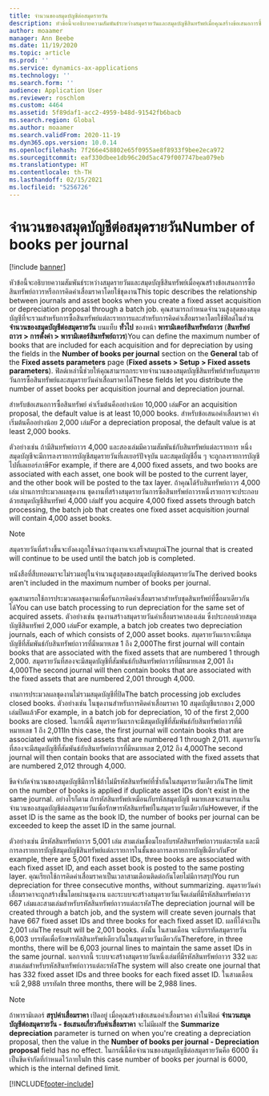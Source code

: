 ```yaml
---
title: จำนวนของสมุดบัญชีต่อสมุดรายวัน
description: หัวข้อนี้จะอธิบายความสัมพันธ์ระหว่างสมุดรายวันและสมุดบัญชีสินทรัพย์เมื่อคุณสร้างข้อเสนอการซื้อสินทรัพย์ถาวรหรือการคิดค่าเสื่อมราคาโดยใช้ชุดงาน คุณสามารถกำหนดจำนวนสูงสุดของสมุดบัญชีที่จะรวมสำหรับการซื้อสินทรัพย์แต่ละรายการและสำหรับการคิดค่าเสื่อมราคา
author: moaamer
manager: Ann Beebe
ms.date: 11/19/2020
ms.topic: article
ms.prod: ''
ms.service: dynamics-ax-applications
ms.technology: ''
ms.search.form: ''
audience: Application User
ms.reviewer: roschlom
ms.custom: 4464
ms.assetid: 5f89daf1-acc2-4959-b48d-91542fb6bacb
ms.search.region: Global
ms.author: moaamer
ms.search.validFrom: 2020-11-19
ms.dyn365.ops.version: 10.0.14
ms.openlocfilehash: 7f266e458802e65f0955ae8f8933f9bee2eca972
ms.sourcegitcommit: eaf330dbee1db96c20d5ac479f007747bea079eb
ms.translationtype: HT
ms.contentlocale: th-TH
ms.lasthandoff: 02/15/2021
ms.locfileid: "5256726"
---
```

# <a name="number-of-books-per-journal"></a><span data-ttu-id="a425c-104">จำนวนของสมุดบัญชีต่อสมุดรายวัน</span><span class="sxs-lookup"><span data-stu-id="a425c-104">Number of books per journal</span></span>

[!include [banner](../includes/banner.md)]

<span data-ttu-id="a425c-105">หัวข้อนี้จะอธิบายความสัมพันธ์ระหว่างสมุดรายวันและสมุดบัญชีสินทรัพย์เมื่อคุณสร้างข้อเสนอการซื้อสินทรัพย์ถาวรหรือการคิดค่าเสื่อมราคาโดยใช้ชุดงาน</span><span class="sxs-lookup"><span data-stu-id="a425c-105">This topic describes the relationship between journals and asset books when you create a fixed asset acquisition or depreciation proposal through a batch job.</span></span> <span data-ttu-id="a425c-106">คุณสามารถกำหนดจำนวนสูงสุดของสมุดบัญชีที่จะรวมสำหรับการซื้อสินทรัพย์แต่ละรายการและสำหรับการคิดค่าเสื่อมราคาโดยใช้ฟิลด์ในส่วน **จำนวนของสมุดบัญชีต่อสมุดรายวัน** บนแท็บ **ทั่วไป** ของหน้า **พารามิเตอร์สินทรัพย์ถาวร** (**สินทรัพย์ถาวร \> การตั้งค่า \> พารามิเตอร์สินทรัพย์ถาวร**)</span><span class="sxs-lookup"><span data-stu-id="a425c-106">You can define the maximum number of books that are included for each acquisition and for depreciation by using the fields in the **Number of books per journal** section on the **General** tab of the **Fixed assets parameters** page (**Fixed assets \> Setup \> Fixed assets parameters**).</span></span> <span data-ttu-id="a425c-107">ฟิลด์เหล่านี้ช่วยให้คุณสามารถกระจายจำนวนของสมุดบัญชีสินทรัพย์สำหรับสมุดรายวันการซื้อสินทรัพย์และสมุดรายวันค่าเสื่อมราคาได้</span><span class="sxs-lookup"><span data-stu-id="a425c-107">These fields let you distribute the number of asset books per acquisition journal and depreciation journal.</span></span>

<span data-ttu-id="a425c-108">สำหรับข้อเสนอการซื้อสินทรัพย์ ค่าเริ่มต้นคืออย่างน้อย 10,000 เล่ม</span><span class="sxs-lookup"><span data-stu-id="a425c-108">For an acquisition proposal, the default value is at least 10,000 books.</span></span> <span data-ttu-id="a425c-109">สำหรับข้อเสนอค่าเสื่อมราคา ค่าเริ่มต้นคืออย่างน้อย 2,000 เล่ม</span><span class="sxs-lookup"><span data-stu-id="a425c-109">For a depreciation proposal, the default value is at least 2,000 books.</span></span>

<span data-ttu-id="a425c-110">ตัวอย่างเช่น ถ้ามีสินทรัพย์ถาวร 4,000 และสองเล่มมีความสัมพันธ์กับสินทรัพย์แต่ละรายการ หนึ่งสมุดบัญชีจะมีการลงรายการบัญชีสมุดรายวันที่เลเยอร์ปัจจุบัน และสมุดบัญชีอื่น ๆ จะถูกลงรายการบัญชีไปที่เลเยอร์ภาษี</span><span class="sxs-lookup"><span data-stu-id="a425c-110">For example, if there are 4,000 fixed assets, and two books are associated with each asset, one book will be posted to the current layer, and the other book will be posted to the tax layer.</span></span> <span data-ttu-id="a425c-111">ถ้าคุณได้รับสินทรัพย์ถาวร 4,000 เล่ม ผ่านการประมวลผลชุดงาน ชุดงานที่สร้างสมุดรายวันการซื้อสินทรัพย์ถาวรหนึ่งรายการจะประกอบด้วยสมุดบัญชีสินทรัพย์ 4,000 เล่ม</span><span class="sxs-lookup"><span data-stu-id="a425c-111">If you acquire 4,000 fixed assets through batch processing, the batch job that creates one fixed asset acquisition journal will contain 4,000 asset books.</span></span>

> [!NOTE]
> <span data-ttu-id="a425c-112">สมุดรายวันที่สร้างขึ้นจะยังคงถูกใช้จนกว่าชุดงานจะเสร็จสมบูรณ์</span><span class="sxs-lookup"><span data-stu-id="a425c-112">The journal that is created will continue to be used until the batch job is completed.</span></span>
>
> <span data-ttu-id="a425c-113">หนังสือที่สืบทอดมาจะไม่รวมอยู่ในจำนวนสูงสุดของสมุดบัญชีต่อสมุดรายวัน</span><span class="sxs-lookup"><span data-stu-id="a425c-113">The derived books aren't included in the maximum number of books per journal.</span></span>

<span data-ttu-id="a425c-114">คุณสามารถใช้การประมวลผลชุดงานเพื่อรันการคิดค่าเสื่อมราคาสำหรับชุดสินทรัพย์ที่ซื้อมาเดียวกันได้</span><span class="sxs-lookup"><span data-stu-id="a425c-114">You can use  batch processing to run depreciation for the same set of acquired assets.</span></span> <span data-ttu-id="a425c-115">ตัวอย่างเช่น ชุดงานสร้างสมุดรายวันค่าเสื่อมราคาสองเล่ม ซึ่งประกอบด้วยสมุดบัญชีสินทรัพย์ 2,000 เล่ม</span><span class="sxs-lookup"><span data-stu-id="a425c-115">For example, a batch job creates two depreciation journals, each of which consists of 2,000 asset books.</span></span> <span data-ttu-id="a425c-116">สมุดรายวันแรกจะมีสมุดบัญชีที่สัมพันธ์กับสินทรัพย์ถาวรที่มีหมายเลข 1 ถึง 2,000</span><span class="sxs-lookup"><span data-stu-id="a425c-116">The first journal will contain books that are associated with the fixed assets that are numbered 1 through 2,000.</span></span> <span data-ttu-id="a425c-117">สมุดรายวันที่สองจะมีสมุดบัญชีที่สัมพันธ์กับสินทรัพย์ถาวรที่มีหมายเลข 2,001 ถึง 4,000</span><span class="sxs-lookup"><span data-stu-id="a425c-117">The second journal will then contain books that are associated with the fixed assets that are numbered 2,001 through 4,000.</span></span>

<span data-ttu-id="a425c-118">งานการประมวลผลชุดงานไม่รวมสมุดบัญชีที่ปิด</span><span class="sxs-lookup"><span data-stu-id="a425c-118">The batch processing job excludes closed books.</span></span> <span data-ttu-id="a425c-119">ตัวอย่างเช่น ในชุดงานสำหรับการคิดค่าเสื่อมราคา 10 สมุดบัญชีแรกของ 2,000 เล่มปิดแล้ว</span><span class="sxs-lookup"><span data-stu-id="a425c-119">For example, in a batch job for depreciation, 10 of the first 2,000 books are closed.</span></span> <span data-ttu-id="a425c-120">ในกรณีนี้ สมุดรายวันแรกจะมีสมุดบัญชีที่สัมพันธ์กับสินทรัพย์ถาวรที่มีหมายเลข 1 ถึง 2,011</span><span class="sxs-lookup"><span data-stu-id="a425c-120">In this case, the first journal will contain books that are associated with the fixed assets that are numbered 1 through 2,011.</span></span> <span data-ttu-id="a425c-121">สมุดรายวันที่สองจะมีสมุดบัญชีที่สัมพันธ์กับสินทรัพย์ถาวรที่มีหมายเลข 2,012 ถึง 4,000</span><span class="sxs-lookup"><span data-stu-id="a425c-121">The second journal will then contain books that are associated with the fixed assets that are numbered 2,012 through 4,000.</span></span>

<span data-ttu-id="a425c-122">ขีดจำกัดจำนวนของสมุดบัญชีมีการใช้ถ้าไม่มีรหัสสินทรัพย์ที่ซ้ำกันในสมุดรายวันเดียวกัน</span><span class="sxs-lookup"><span data-stu-id="a425c-122">The limit on the number of books is applied if duplicate asset IDs don't exist in the same journal.</span></span> <span data-ttu-id="a425c-123">อย่างไรก็ตาม ถ้ารหัสสินทรัพย์เหมือนกับรหัสสมุดบัญชี หมายเลขจะสามารถเกินจำนวนของสมุดบัญชีต่อสมุดรายวันเพื่อรักษารหัสสินทรัพย์ในสมุดรายวันเดียวกัน</span><span class="sxs-lookup"><span data-stu-id="a425c-123">However, if the asset ID is the same as the book ID, the number of books per journal can be exceeded to keep the asset ID in the same journal.</span></span>

<span data-ttu-id="a425c-124">ตัวอย่างเช่น มีรหัสสินทรัพย์ถาวร 5,001 เล่ม สามเล่มเชื่อมโยงกับรหัสสินทรัพย์ถาวรแต่ละรหัส และมีการลงรายการบัญชีสมุดบัญชีสินทรัพย์แต่ละรายการในชั้นของการลงรายการบัญชีเดียวกัน</span><span class="sxs-lookup"><span data-stu-id="a425c-124">For example, there are 5,001 fixed asset IDs, three books are associated with each fixed asset ID, and each asset book is posted to the same posting layer.</span></span> <span data-ttu-id="a425c-125">คุณเรียกใช้การคิดค่าเสื่อมราคาเป็นเวลาสามเดือนติดต่อกันโดยไม่มีการสรุป</span><span class="sxs-lookup"><span data-stu-id="a425c-125">You run depreciation for three consecutive months, without summarizing.</span></span>  <span data-ttu-id="a425c-126">สมุดรายวันค่าเสื่อมราคาจะถูกสร้างขึ้นโดยผ่านชุดงาน และระบบจะสร้างสมุดรายวันเจ็ดเล่มที่มีรหัสสินทรัพย์ถาวร 667 เล่มและสามเล่มสำหรับรหัสสินทรัพย์ถาวรแต่ละรหัส</span><span class="sxs-lookup"><span data-stu-id="a425c-126">The depreciation journal will be created through a batch job, and the system will create seven journals that have 667 fixed asset IDs and three books for each fixed asset ID.</span></span> <span data-ttu-id="a425c-127">ผลที่ได้จะเป็น 2,001 เล่ม</span><span class="sxs-lookup"><span data-stu-id="a425c-127">The result will be 2,001 books.</span></span> <span data-ttu-id="a425c-128">ดังนั้น ในสามเดือน จะมีบรรทัดสมุดรายวัน 6,003 บรรทัดเพื่อรักษารหัสสินทรัพย์เดียวกันในสมุดรายวันเดียวกัน</span><span class="sxs-lookup"><span data-stu-id="a425c-128">Therefore, in three months, there will be 6,003 journal lines to maintain the same asset IDs in the same journal.</span></span> <span data-ttu-id="a425c-129">นอกจากนี้ ระบบจะสร้างสมุดรายวันหนึ่งเล่มที่มีรหัสสินทรัพย์ถาวร 332 และสามเล่มสำหรับรหัสสินทรัพย์ถาวรแต่ละรหัส</span><span class="sxs-lookup"><span data-stu-id="a425c-129">The system will also create one journal that has 332 fixed asset IDs and three books for each fixed asset ID.</span></span> <span data-ttu-id="a425c-130">ในสามเดือน จะมี 2,988 บรรทัด</span><span class="sxs-lookup"><span data-stu-id="a425c-130">In three months, there will be 2,988 lines.</span></span>

> [!Note] 
> <span data-ttu-id="a425c-131">ถ้าพารามิเตอร์ **สรุปค่าเสื่อมราคา** เปิดอยู่ เมื่อคุณสร้างข้อเสนอค่าเสื่อมราคา ค่าในฟิลด์ **จํานวนสมุดบัญชีต่อสมุดรายวัน - ข้อเสนอเกี่ยวกับค่าเสื่อมราคา** จะไม่มีผล</span><span class="sxs-lookup"><span data-stu-id="a425c-131">If the **Summarize depreciation** parameter is turned on when you're creating a depreciation proposal, then the value in the **Number of books per journal - Depreciation proposal** field has no effect.</span></span> <span data-ttu-id="a425c-132">ในกรณีนี้คือจํานวนของสมุดบัญชีต่อสมุดรายวันคือ 6000 ซึ่งเป็นขีดจํากัดที่กําหนดไว้ภายใน</span><span class="sxs-lookup"><span data-stu-id="a425c-132">In this case number of books per journal is 6000, which is the internal defined limit.</span></span>


[!INCLUDE[footer-include](../../includes/footer-banner.md)]